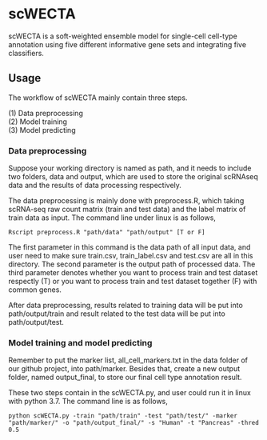 # scWECTA
scWECTA is a soft-weighted ensemble model for single-cell cell-type annotation using five different informative gene sets and integrating 
five classifiers.

## Usage
The workflow of scWECTA mainly contain three steps.<br /> 

(1) Data preprocessing<br />
(2) Model training<br/>
(3) Model predicting<br/>


### Data preprocessing
Suppose your working directory is named as path, and it needs to include two folders, data and output, which are used to store the original scRNAseq data and the results of data processing respectively.<br />
  
The data preprocessing is mainly done with preprocess.R, which taking scRNA-seq raw count matrix (train and test data) and the label matrix of train data as input. The command line under linux is as follows,
```
Rscript preprocess.R "path/data" "path/output" [T or F]
```
The first parameter in this command is the data path of all input data, and user need to make sure train.csv, train_label.csv and test.csv are all in this directory. The second parameter is the output path of processed data. The third parameter denotes whether you want to process train and test dataset respectly (T) or you want to process train and test dataset together (F) with common genes.<br />

After data preprocessing, results related to training data will be put into path/output/train and result related to the test data will be put into path/output/test.

### Model training and model predicting
Remember to put the marker list, all_cell_markers.txt in the data folder of our github project, into path/marker. Besides that, create a new output folder, named output_final, to store our final cell type annotation result. 

These two steps contain in the scWECTA.py, and user could run it in linux with python 3.7. The command line is as follows,
```
python scWECTA.py -train "path/train" -test "path/test/" -marker "path/marker/" -o "path/output_final/" -s "Human" -t "Pancreas" -thred 0.5
```
